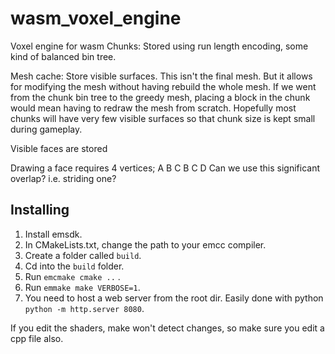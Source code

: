 # wasm_voxel_engine
 Voxel engine for wasm
Chunks:
Stored using run length encoding, some kind of balanced bin tree.

Mesh cache: Store visible surfaces. 
This isn't the final mesh. 
But it allows for modifying the mesh without having rebuild the whole mesh.
If we went from the chunk bin tree to the greedy mesh, placing a block in the chunk would mean having to redraw the mesh from scratch.
Hopefully most chunks will have very few visible surfaces so that chunk size is kept small during gameplay.

Visible faces are stored 



Drawing a face requires 4 vertices;
A B C
  B C D
Can we use this significant overlap? i.e. striding one?


## Installing
1. Install emsdk.
2. In CMakeLists.txt, change the path to your emcc compiler.
3. Create a folder called `build`.
4. Cd into the `build` folder.
5. Run `emcmake cmake ..` .
6. Run `emmake make VERBOSE=1`.
7. You need to host a web server from the root dir. Easily done with python `python -m http.server 8080`.

If you edit the shaders, make won't detect changes, so make sure you edit a cpp file also.
